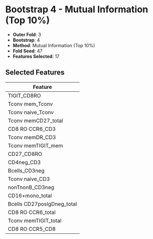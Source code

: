 # Bootstrap 4 - Mutual Information (Top 10%)

- **Outer Fold**: 3
- **Bootstrap**: 4
- **Method**: Mutual Information (Top 10%)
- **Fold Seed**: 47
- **Features Selected**: 17

## Selected Features

| Feature |
|---------|
| TIGIT_CD8RO |
| Tconv mem_Tconv |
| Tconv naive_Tconv |
| Tconv memCD27_total |
| CD8 RO CCR6_CD3 |
| Tconv memDR_CD3 |
| Tconv memTIGIT_mem |
| CD27_CD8RO |
| CD4neg_CD3 |
| Bcells_CD3neg |
| Tconv naive_CD3 |
| nonTnonB_CD3neg |
| CD16+mono_total |
| Bcells CD27posIgDneg_total |
| CD8 RO CCR6_total |
| Tconv memTIGIT_total |
| CD8 RO CCR5_CD8 |
